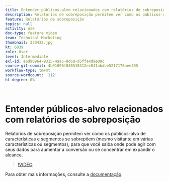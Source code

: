 ```yaml
---
title: Entender públicos-alvo relacionados com relatórios de sobreposição
description: Relatórios de sobreposição permitem ver como os públicos-alvo de características e segmentos se sobrepõem (mesmo visitante em várias características ou segmentos), para que você saiba onde pode agir com seus dados para aumentar a conversão ou se concentrar em expandir o alcance.
feature: Relatórios de sobreposição
topics: null
activity: use
doc-type: feature video
team: Technical Marketing
thumbnail: 330432.jpg
kt: 6839
role: User
level: Intermediate
exl-id: e6d90964-9315-4aa5-8d68-d5ffa4d9e09c
source-git-commit: 4b91696f840518312ec041abdbe5217178aee405
workflow-type: tm+mt
source-wordcount: '112'
ht-degree: 0%

---
```


# Entender públicos-alvo relacionados com relatórios de sobreposição

Relatórios de sobreposição permitem ver como os públicos-alvo de características e segmentos se sobrepõem (mesmo visitante em várias características ou segmentos), para que você saiba onde pode agir com seus dados para aumentar a conversão ou se concentrar em expandir o alcance.

>[!VIDEO](https://video.tv.adobe.com/v/330432/?quality=12&learn=on)

Para obter mais informações, consulte a [documentação](https://experienceleague.adobe.com/docs/audience-manager/user-guide/reporting/interactive-and-overlap-reports/dynamic-reports.html#reporting).
